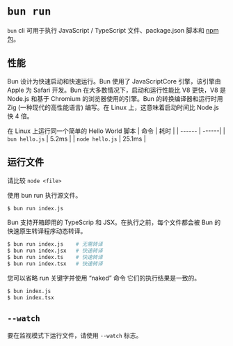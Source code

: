 # `bun run`

`bun` cli 可用于执行 JavaScript / TypeScript 文件、package.json 脚本和 [npm 包](https://docs.npmjs.com/cli/v9/configuring-npm/package-json/#bin)。

## 性能

Bun 设计为快速启动和快速运行。Bun 使用了 JavaScriptCore 引擎，该引擎由 Apple 为 Safari 开发。Bun 在大多数情况下，启动和运行性能比 V8 更快，V8 是 Node.js 和基于 Chromium 的浏览器使用的引擎。Bun 的转换编译器和运行时用 Zig (一种现代的高性能语言) 编写。在 Linux 上，这意味着启动时间比 Node.js 快 4 倍。

在 Linux 上运行同一个简单的 Hello World 脚本
| 命令 | 耗时 |
| ------ | ------|
| `bun hello.js` | 5.2ms |
| `node hello.js` | 25.1ms |

## 运行文件

请比较 `node <file>`

使用 bun run 执行源文件。

```sh
$ bun run index.js
```

Bun 支持开箱即用的 TypeScrip 和 JSX。在执行之前，每个文件都会被 Bun 的快速原生转译程序动态转译。

```sh
$ bun run index.js    # 无需转译
$ bun run index.jsx   # 快速转译
$ bun run index.ts    # 快速转译
$ bun run index.tsx   # 快速转译
```

您可以省略 run 关键字并使用 “naked” 命令 它们的执行结果是一致的。

```sh
$ bun index.js
$ bun index.tsx
```

## `--watch`

要在监视模式下运行文件，请使用 `--watch` 标志。
